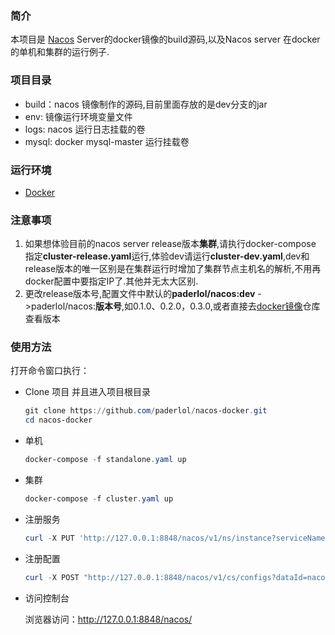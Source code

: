 ### 简介

本项目是 [Nacos](https://github.com/alibaba/nacos) Server的docker镜像的build源码,以及Nacos server 在docker的单机和集群的运行例子.



### 项目目录

* build：nacos 镜像制作的源码,目前里面存放的是dev分支的jar
* env: 镜像运行环境变量文件
* logs: nacos 运行日志挂载的卷
* mysql: docker mysql-master 运行挂载卷

### 运行环境

* [Docker](https://www.docker.com/)



### 注意事项

1. 如果想体验目前的nacos server release版本**集群**,请执行docker-compose 指定**cluster-release.yaml**运行,体验dev请运行**cluster-dev.yaml**,dev和release版本的唯一区别是在集群运行时增加了集群节点主机名的解析,不用再docker配置中要指定IP了.其他并无太大区别.
2. 更改release版本号,配置文件中默认的**paderlol/nacos:dev** ->paderlol/nacos:**版本号**,如0.1.0、0.2.0，0.3.0,或者直接去[docker镜像](https://hub.docker.com/r/paderlol/nacos/)仓库查看版本



### 使用方法

打开命令窗口执行：

* Clone 项目 并且进入项目根目录

  ```powershell
  git clone https://github.com/paderlol/nacos-docker.git
  cd nacos-docker
  ```


* 单机

  ```powershell
  docker-compose -f standalone.yaml up
  ```

* 集群

  ```powershell
  docker-compose -f cluster.yaml up 
  ```


* 注册服务

  ```powershell
  curl -X PUT 'http://127.0.0.1:8848/nacos/v1/ns/instance?serviceName=nacos.naming.serviceName&ip=20.18.7.10&port=8080'
  ```

* 注册配置

  ```powershell
  curl -X POST "http://127.0.0.1:8848/nacos/v1/cs/configs?dataId=nacos.cfg.dataId&group=test&content=helloWorld"
  ```

* 访问控制台

  浏览器访问：http://127.0.0.1:8848/nacos/